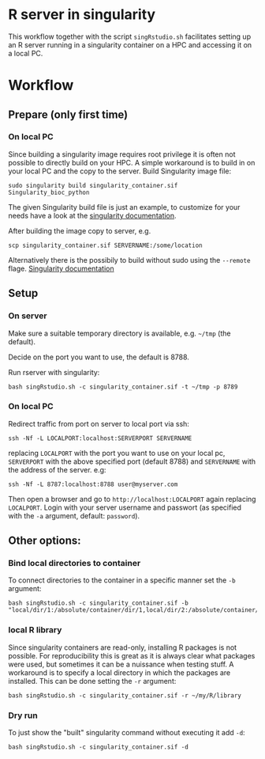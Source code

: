 # R server in singularity

This workflow together with the script `singRstudio.sh` facilitates setting up an R server running in a singularity container on a HPC and accessing it on a local PC.

# Workflow

## Prepare (only first time)

### On local PC

Since building a singularity image requires root privilege it is often not possible to directly build on your HPC. A simple workaround is to build in on your local PC and the copy to the server.
Build Singularity image file:
```
sudo singularity build singularity_container.sif Singularity_bioc_python
```
The given Singularity build file is just an example, to customize for your needs have a look at the [singularity documentation](https://sylabs.io/guides/3.5/user-guide/build_a_container.html).

After building the image copy to server, e.g.
```
scp singularity_container.sif SERVERNAME:/some/location
```

Alternatively there is the possibily to build without sudo using the `--remote` flage. [Singularity documentation](https://sylabs.io/guides/3.5/user-guide/cloud_library.html)

## Setup 

### On server

Make sure a suitable temporary directory is available, e.g. `~/tmp` (the default).

Decide on the port you want to use, the default is 8788.

Run rserver with singularity:
```
bash singRstudio.sh -c singularity_container.sif -t ~/tmp -p 8789
```

### On local PC

Redirect traffic from port on server to local port via ssh:
```
ssh -Nf -L LOCALPORT:localhost:SERVERPORT SERVERNAME
```
replacing `LOCALPORT` with the port you want to use on your local pc, `SERVERPORT` with the above specified port (default 8788) and `SERVERNAME` with the address of the server.
e.g:
```
ssh -Nf -L 8787:localhost:8788 user@myserver.com
```

Then open a browser and go to `http://localhost:LOCALPORT` again replacing `LOCALPORT`. Login with your server username and passwort (as specified with the `-a` argument, default: `password`).

## Other options:

### Bind local directories to container

To connect directories to the container in a specific manner set the `-b` argument:
```
bash singRstudio.sh -c singularity_container.sif -b "local/dir/1:/absolute/container/dir/1,local/dir/2:/absolute/container/dir/2"
```

### local R library

Since singularity containers are read-only, installing R packages is not possible. For reproducibility this is great as it is always clear what packages were used,
but sometimes it can be a nuissance when testing stuff. A workaround is to specify a local directory in which the packages are installed. This can be done setting
the `-r` argument:
```
bash singRstudio.sh -c singularity_container.sif -r ~/my/R/library
```

### Dry run
To just show the "built" singularity command without executing it add `-d`:
```
bash singRstudio.sh -c singularity_container.sif -d
```
